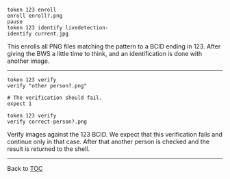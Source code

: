     token 123 enroll
    enroll enroll?.png
    pause
    token 123 identify livedetection-
    identify current.jpg

This enrolls all PNG files matching the pattern to a BCID ending in 123. After
giving the BWS a little time to think, and an identification is done with
another image.

---

    token 123 verify
    verify "other person?.png"

    # The verification should fail.
    expect 1

    token 123 verify
    verify correct-person?.png

Verify images against the 123 BCID. We expect that this verification fails and
continue only in that case. After that another person is checked and the result
is returned to the shell.

---

Back to [TOC](./toc.md)